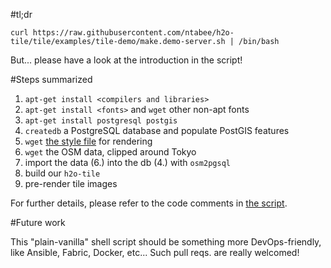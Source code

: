 #tl;dr

`curl https://raw.githubusercontent.com/ntabee/h2o-tile/tile/examples/tile-demo/make.demo-server.sh | /bin/bash`

But... please have a look at the introduction in the script!

#Steps summarized

1. `apt-get install <compilers and libraries>`
2. `apt-get install <fonts>` and `wget` other non-apt fonts
3. `apt-get install postgresql postgis`
4. `createdb` a PostgreSQL database and populate PostGIS features
5. `wget` [the style file](https://github.com/gravitystorm/openstreetmap-carto) for rendering
6. `wget` the OSM data, clipped around Tokyo
7. import the data (6.) into the db (4.) with `osm2pgsql`
8. build our `h2o-tile`
9. pre-render tile images

For further details, please refer to the code comments in [the script](https://github.com/ntabee/h2o-tile/blob/tile/examples/tile-demo/make.demo-server.sh).

#Future work

This "plain-vanilla" shell script should be something more DevOps-friendly, like Ansible, Fabric, Docker, etc...
Such pull reqs. are really welcomed!
